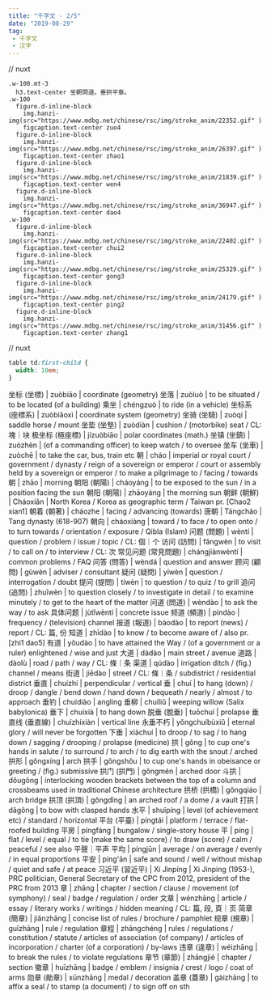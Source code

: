 ```yaml
---
title: "千字文 - 2/5"
date: "2019-08-29"
tag: 
 - 千字文
 - 汉字
---
```

// nuxt
```pug
.w-100.mt-3
  h3.text-center 坐朝問道，垂拱平章。
.w-100
  figure.d-inline-block
    img.hanzi-img(src="https://www.mdbg.net/chinese/rsc/img/stroke_anim/22352.gif" )
    figcaption.text-center zuo4
  figure.d-inline-block
    img.hanzi-img(src="https://www.mdbg.net/chinese/rsc/img/stroke_anim/26397.gif" )
    figcaption.text-center zhao1
  figure.d-inline-block
    img.hanzi-img(src="https://www.mdbg.net/chinese/rsc/img/stroke_anim/21839.gif" )
    figcaption.text-center wen4
  figure.d-inline-block
    img.hanzi-img(src="https://www.mdbg.net/chinese/rsc/img/stroke_anim/36947.gif" )
    figcaption.text-center dao4
.w-100
  figure.d-inline-block
    img.hanzi-img(src="https://www.mdbg.net/chinese/rsc/img/stroke_anim/22402.gif" )
    figcaption.text-center chui2
  figure.d-inline-block
    img.hanzi-img(src="https://www.mdbg.net/chinese/rsc/img/stroke_anim/25329.gif" )
    figcaption.text-center gong3
  figure.d-inline-block
    img.hanzi-img(src="https://www.mdbg.net/chinese/rsc/img/stroke_anim/24179.gif" )
    figcaption.text-center ping2
  figure.d-inline-block
    img.hanzi-img(src="https://www.mdbg.net/chinese/rsc/img/stroke_anim/31456.gif" )
    figcaption.text-center zhang1
```
<!-- excerpt_separator -->
// nuxt
```css
table td:first-child {
  width: 10em;
}
```

坐标 (坐標) | zuòbiāo | coordinate (geometry)
坐落 | zuòluò | to be situated / to be located (of a building)
乘坐 | chéngzuò | to ride (in a vehicle)
坐标系 (座標系) | zuòbiāoxì | coordinate system (geometry)
坐骑 (坐騎) | zuòqí | saddle horse / mount
坐垫 (坐墊) | zuòdiàn | cushion / (motorbike) seat / CL: 塊｜块
极坐标 (極座標) | jízuòbiāo | polar coordinates (math.)
坐镇 (坐鎮) | zuòzhèn | (of a commanding officer) to keep watch / to oversee
坐车 (坐車) | zuòchē | to take the car, bus, train etc
朝 | cháo | imperial or royal court / government / dynasty / reign of a sovereign or emperor / court or assembly held by a sovereign or emperor / to make a pilgrimage to / facing / towards
朝 | zhāo | morning
朝阳 (朝陽) | cháoyáng | to be exposed to the sun / in a position facing the sun
朝阳 (朝陽) | zhāoyáng | the morning sun
朝鲜 (朝鮮) | Cháoxiǎn | North Korea / Korea as geographic term / Taiwan pr. [Chao2 xian1]
朝着 (朝著) | cháozhe | facing / advancing (towards)
唐朝 | Tángcháo | Tang dynasty (618-907)
朝向 | cháoxiàng | toward / to face / to open onto / to turn towards / orientation / exposure / Qibla (Islam)
问题 (問題) | wèntí | question / problem / issue / topic / CL: 個｜个
访问 (訪問) | fǎngwèn | to visit / to call on / to interview / CL: 次
常见问题 (常見問題) | chángjiànwèntí | common problems / FAQ
问答 (問答) | wèndá | question and answer
顾问 (顧問) | gùwèn | adviser / consultant
疑问 (疑問) | yíwèn | question / interrogation / doubt
提问 (提問) | tíwèn | to question / to quiz / to grill
追问 (追問) | zhuīwèn | to question closely / to investigate in detail / to examine minutely / to get to the heart of the matter
问道 (問道) | wèndào | to ask the way / to ask
具体问题 | jùtǐwèntí | concrete issue
频道 (頻道) | píndào | frequency / (television) channel
报道 (報道) | bàodào | to report (news) / report / CL: 篇, 份
知道 | zhīdào | to know / to become aware of / also pr. [zhi1 dao5]
有道 | yǒudào | to have attained the Way / (of a government or a ruler) enlightened / wise and just
大道 | dàdào | main street / avenue
道路 | dàolù | road / path / way / CL: 條｜条
渠道 | qúdào | irrigation ditch / (fig.) channel / means
街道 | jiēdào | street / CL: 條｜条 / subdistrict / residential district
垂直 | chuízhí | perpendicular / vertical
垂 | chuí | to hang (down) / droop / dangle / bend down / hand down / bequeath / nearly / almost / to approach
垂钓 | chuídiào | angling
垂柳 | chuíliǔ | weeping willow (Salix babylonica)
垂下 | chuíxià | to hang down
脱垂 (脫垂) | tuōchuí | prolapse
垂直线 (垂直線) | chuízhíxiàn | vertical line
永垂不朽 | yǒngchuíbùxiǔ | eternal glory / will never be forgotten
下垂 | xiàchuí | to droop / to sag / to hang down / sagging / drooping / prolapse (medicine)
拱 | gǒng | to cup one's hands in salute / to surround / to arch / to dig earth with the snout / arched
拱形 | gǒngxíng | arch
拱手 | gǒngshǒu | to cup one's hands in obeisance or greeting / (fig.) submissive
拱门 (拱門) | gǒngmén | arched door
斗拱 | dǒugǒng | interlocking wooden brackets between the top of a column and crossbeams used in traditional Chinese architecture
拱桥 (拱橋) | gǒngqiáo | arch bridge
拱顶 (拱頂) | gǒngdǐng | an arched roof / a dome / a vault
打拱 | dǎgǒng | to bow with clasped hands
水平 | shuǐpíng | level (of achievement etc) / standard / horizontal
平台 (平臺) | píngtái | platform / terrace / flat-roofed building
平房 | píngfáng | bungalow / single-story house
平 | píng | flat / level / equal / to tie (make the same score) / to draw (score) / calm / peaceful / see also 平聲｜平声
平均 | píngjūn | average / on average / evenly / in equal proportions
平安 | píng'ān | safe and sound / well / without mishap / quiet and safe / at peace
习近平 (習近平) | Xí Jìnpíng | Xi Jinping (1953-), PRC politician, General Secretary of the CPC from 2012, president of the PRC from 2013
章 | zhāng | chapter / section / clause / movement (of symphony) / seal / badge / regulation / order
文章 | wénzhāng | article / essay / literary works / writings / hidden meaning / CL: 篇, 段, 頁｜页
简章 (簡章) | jiǎnzhāng | concise list of rules / brochure / pamphlet
规章 (規章) | guīzhāng | rule / regulation
章程 | zhāngchéng | rules / regulations / constitution / statute / articles of association (of company) / articles of incorporation / charter (of a corporation) / by-laws
违章 (違章) | wéizhāng | to break the rules / to violate regulations
章节 (章節) | zhāngjié | chapter / section
徽章 | huīzhāng | badge / emblem / insignia / crest / logo / coat of arms
勋章 (勛章) | xūnzhāng | medal / decoration
盖章 (蓋章) | gàizhāng | to affix a seal / to stamp (a document) / to sign off on sth
